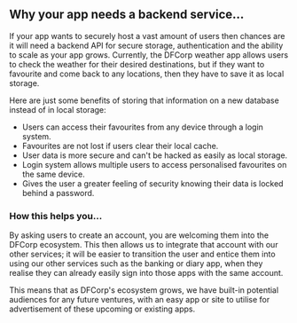 ## Why your app needs a backend service...

If your app wants to securely host a vast amount of users then chances are it will need a backend API for secure storage, authentication and the ability to scale as your app grows.
Currently, the DFCorp weather app allows users to check the weather for their desired destinations, but if they want to favourite and come back to any locations, then they have to save it as local storage. 

Here are just some benefits of storing that information on a new database instead of in local storage:
- Users can access their favourites from any device through a login system.
- Favourites are not lost if users clear their local cache.
- User data is more secure and can't be hacked as easily as local storage.
- Login system allows multiple users to access personalised favourites on the same device.
- Gives the user a greater feeling of security knowing their data is locked behind a password.

### How this helps you...

By asking users to create an account, you are welcoming them into the DFCorp ecosystem. This then allows us to integrate that account with our other services; it will be easier to transition the user and entice them into using our other services such as the banking or diary app, when they realise they can already easily sign into those apps with the same account.

This means that as DFCorp's ecosystem grows, we have built-in potential audiences for any future ventures, with an easy app or site to utilise for advertisement of these upcoming or existing apps.